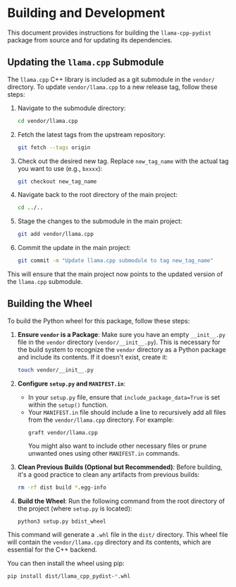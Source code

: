 # Building and Development

This document provides instructions for building the `llama-cpp-pydist` package from source and for updating its dependencies.

## Updating the `llama.cpp` Submodule

The `llama.cpp` C++ library is included as a git submodule in the `vendor/` directory. To update `vendor/llama.cpp` to a new release tag, follow these steps:

1.  Navigate to the submodule directory:
    ```bash
    cd vendor/llama.cpp
    ```

2.  Fetch the latest tags from the upstream repository:
    ```bash
    git fetch --tags origin
    ```

3.  Check out the desired new tag. Replace `new_tag_name` with the actual tag you want to use (e.g., `bxxxx`):
    ```bash
    git checkout new_tag_name
    ```

4.  Navigate back to the root directory of the main project:
    ```bash
    cd ../..
    ```

5.  Stage the changes to the submodule in the main project:
    ```bash
    git add vendor/llama.cpp
    ```

6.  Commit the update in the main project:
    ```bash
    git commit -m "Update llama.cpp submodule to tag new_tag_name"
    ```

This will ensure that the main project now points to the updated version of the `llama.cpp` submodule.

## Building the Wheel

To build the Python wheel for this package, follow these steps:

1.  **Ensure `vendor` is a Package**:
    Make sure you have an empty `__init__.py` file in the `vendor` directory (`vendor/__init__.py`). This is necessary for the build system to recognize the `vendor` directory as a Python package and include its contents. If it doesn't exist, create it:
    ```bash
    touch vendor/__init__.py
    ```

2.  **Configure `setup.py` and `MANIFEST.in`**:
    *   In your `setup.py` file, ensure that `include_package_data=True` is set within the `setup()` function.
    *   Your `MANIFEST.in` file should include a line to recursively add all files from the `vendor/llama.cpp` directory. For example:
        ```
        graft vendor/llama.cpp
        ```
        You might also want to include other necessary files or prune unwanted ones using other `MANIFEST.in` commands.

3.  **Clean Previous Builds (Optional but Recommended)**:
    Before building, it's a good practice to clean any artifacts from previous builds:
    ```bash
    rm -rf dist build *.egg-info
    ```

4.  **Build the Wheel**:
    Run the following command from the root directory of the project (where `setup.py` is located):
    ```bash
    python3 setup.py bdist_wheel
    ```

This command will generate a `.whl` file in the `dist/` directory. This wheel file will contain the `vendor/llama.cpp` directory and its contents, which are essential for the C++ backend.

You can then install the wheel using pip:
```bash
pip install dist/llama_cpp_pydist-*.whl
```
